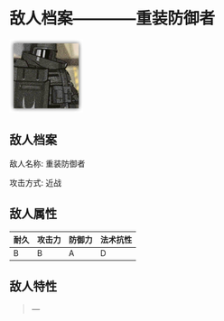 # 敌人档案————重装防御者

![重装防御者](./eneIcons/重装防御者.png)

## 敌人档案

敌人名称: 重装防御者

攻击方式: 近战

## 敌人属性

| 耐久      | 攻击力  | 防御力 | 法术抗性 |
|---------|------|-----|------|
| B | B | A | D |

## 敌人特性
> —
